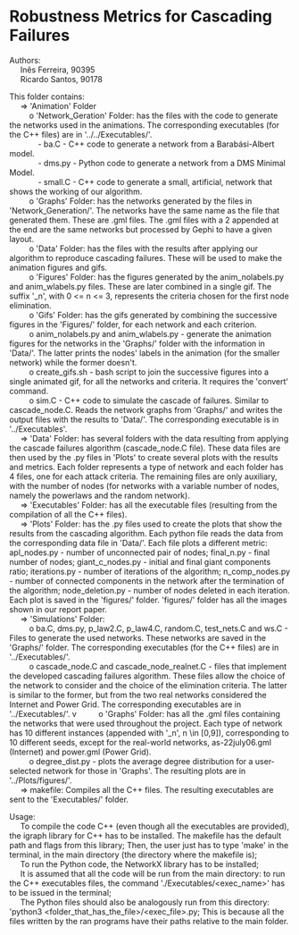 # Robustness Metrics for Cascading Failures

Authors: <br />
&nbsp;&nbsp;&nbsp;&nbsp;	Inês Ferreira, 90395 <br />
&nbsp;&nbsp;&nbsp;&nbsp;	Ricardo Santos, 90178 <br />

This folder contains: <br />
&nbsp;&nbsp;&nbsp;&nbsp;	=> 'Animation' Folder <br />
&nbsp;&nbsp;&nbsp;&nbsp;&nbsp;&nbsp;&nbsp;&nbsp;		o 'Network_Geration' Folder: has the files with the code to generate the networks used in the animations. The corresponding executables (for the C++ files) are in '../../Executables/'. <br />
&nbsp;&nbsp;&nbsp;&nbsp;&nbsp;&nbsp;&nbsp;&nbsp;&nbsp;&nbsp;&nbsp;&nbsp;			- ba.C - C++ code to generate a network from a Barabási-Albert model. <br />
&nbsp;&nbsp;&nbsp;&nbsp;&nbsp;&nbsp;&nbsp;&nbsp;&nbsp;&nbsp;&nbsp;&nbsp;			- dms.py - Python code to generate a network from a DMS Minimal Model. <br />
&nbsp;&nbsp;&nbsp;&nbsp;&nbsp;&nbsp;&nbsp;&nbsp;&nbsp;&nbsp;&nbsp;&nbsp;			- small.C - C++ code to generate a small, artificial, network that shows the working of our algorithm. <br />
&nbsp;&nbsp;&nbsp;&nbsp;&nbsp;&nbsp;&nbsp;&nbsp;		o 'Graphs' Folder: has the networks generated by the files in 'Network_Generation/'. The networks have the same name as the file that generated them. These are .gml files. The .gml files with a 2 appended at the end are the same networks but processed by Gephi to have a given layout. <br />
&nbsp;&nbsp;&nbsp;&nbsp;&nbsp;&nbsp;&nbsp;&nbsp;		o 'Data' Folder: has the files with the results after applying our algorithm to reproduce cascading failures. These will be used to make the animation figures and gifs. <br />
&nbsp;&nbsp;&nbsp;&nbsp;&nbsp;&nbsp;&nbsp;&nbsp;		o 'Figures' Folder: has the figures generated by the anim_nolabels.py and anim_wlabels.py files. These are later combined in a single gif. The suffix '_n', with 0 <= n <= 3, represents the criteria chosen for the first node elimination. <br />
&nbsp;&nbsp;&nbsp;&nbsp;&nbsp;&nbsp;&nbsp;&nbsp;		o 'Gifs' Folder: has the gifs generated by combining the successive figures in the 'Figures/' folder, for each network and each criterion. <br />
&nbsp;&nbsp;&nbsp;&nbsp;&nbsp;&nbsp;&nbsp;&nbsp;		o anim_nolabels.py and anim_wlabels.py - generate the animation figures for the networks in the 'Graphs/' folder with the information in 'Data/'. The latter prints the nodes' labels in the animation (for the smaller network) while the former doesn't. <br />
&nbsp;&nbsp;&nbsp;&nbsp;&nbsp;&nbsp;&nbsp;&nbsp;		o create_gifs.sh - bash script to join the successive figures into a single animated gif, for all the networks and criteria. It requires the 'convert' command. <br />
&nbsp;&nbsp;&nbsp;&nbsp;&nbsp;&nbsp;&nbsp;&nbsp;		o sim.C - C++ code to simulate the cascade of failures. Similar to cascade_node.C. Reads the network graphs from 'Graphs/' and writes the output files with the results to 'Data/'. The corresponding executable is in '../Executables'. <br />
&nbsp;&nbsp;&nbsp;&nbsp;	=> 'Data' Folder: has several folders with the data resulting from applying the cascade failures algorithm (cascade_node.C file). These data files are then used by the .py files in 'Plots' to create several plots with the results and metrics. Each folder represents a type of network and each folder has 4 files, one for each attack criteria. The remaining files are only auxiliary, with the number of nodes (for networks with a variable number of nodes, namely the powerlaws and the random network). <br />
&nbsp;&nbsp;&nbsp;&nbsp;	=> 'Executables' Folder: has all the executable files (resulting from the compilation of all the C++ files). <br />
&nbsp;&nbsp;&nbsp;&nbsp;	=> 'Plots' Folder: has the .py files used to create the plots that show the results from the cascading algorithm. Each python file reads the data from the corresponding data file in 'Data/'. Each file plots a different metric: apl_nodes.py - number of unconnected pair of nodes; final_n.py - final number of nodes; giant_c_nodes.py - initial and final giant components ratio; iterations.py - number of iterations of the algorithm; n_comp_nodes.py - number of connected components in the network after the termination of the algorithm; node_deletion.py - number of nodes deleted in each iteration. Each plot is saved in the 'figures/' folder. 'figures/' folder has all the images shown in our report paper. <br />
&nbsp;&nbsp;&nbsp;&nbsp;	=> 'Simulations' Folder: <br />
&nbsp;&nbsp;&nbsp;&nbsp;&nbsp;&nbsp;&nbsp;&nbsp;		o ba.C, dms.py, p_law2.C, p_law4.C, random.C, test_nets.C and ws.C - Files to generate the used networks. These networks are saved in the 'Graphs/' folder. The corresponding executables (for the C++ files) are in '../Executables/'. <br />
&nbsp;&nbsp;&nbsp;&nbsp;&nbsp;&nbsp;&nbsp;&nbsp;		o cascade_node.C and cascade_node_realnet.C - files that implement the developed cascading failures algorithm. These files allow the choice of the network to consider and the choice of the elimination criteria. The latter is similar to the former, but from the two real networks considered the Internet and Power Grid. The corresponding executables are in '../Executables/'. v
&nbsp;&nbsp;&nbsp;&nbsp;&nbsp;&nbsp;&nbsp;&nbsp;		o 'Graphs' Folder: has all the .gml files containing the networks that were used throughout the project. Each type of network has 10 different instances (appended with '_n', n \in [0,9]), corresponding to 10 different seeds, except for the real-world networks, as-22july06.gml (Internet) and power.gml (Power Grid). <br />
&nbsp;&nbsp;&nbsp;&nbsp;&nbsp;&nbsp;&nbsp;&nbsp;		o degree_dist.py - plots the average degree distribution for a user-selected network for those in 'Graphs'. The resulting plots are in '../Plots/figures/'. <br />
&nbsp;&nbsp;&nbsp;&nbsp; => makefile: Compiles all the C++ files. The resulting executables are sent to the 'Executables/' folder. <br />

Usage: <br />
&nbsp;&nbsp;&nbsp;&nbsp;	To compile the code C++ (even though all the executables are provided), the igraph library for C++ has to be installed. The makefile has the default path and flags from this library; Then, the user just has to type 'make' in the terminal, in the main directory (the directory where the makefile is); <br />
&nbsp;&nbsp;&nbsp;&nbsp;	To run the Python code, the NetworkX library has to be installed; <br />
&nbsp;&nbsp;&nbsp;&nbsp;	It is assumed that all the code will be run from the main directory: to run the C++ executables files, the command './Executables/<exec_name>' has to be issued in the terminal; <br />
&nbsp;&nbsp;&nbsp;&nbsp;	The Python files should also be analogously run from this directory: 'python3 <folder_that_has_the_file>/<exec_file>.py; This is because all the files written by the ran programs have their paths relative to the main folder. <br />
